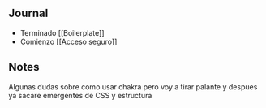 
## Journal
- Terminado [[Boilerplate]]
- Comienzo [[Acceso seguro]]

## Notes

Algunas dudas sobre como usar chakra pero voy a tirar palante y despues ya sacare emergentes de CSS y estructura
